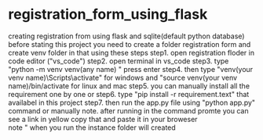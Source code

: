 # registration_form_using_flask
creating  registration from using flask and sqlite(default python database)
before stating this project  you need to create  a folder registration form  and create venv folder in that using these steps
    step1. open registration floder in code editor ("vs_code")
    step2. open terminal in vs_code 
    step3. type "python -m venv venv(any name) " press enter
    step4. then type "venv(your venv name)\Scripts\activate" for windows and "source venv(your venv
    name)/bin/activate for linux and mac
    step5. you can manually install  all the requirement one by one or
    step6. type "pip install -r requirement.text" that availabel in this project
    step7. then run the app.py file using  "python app.py" command or manually
    note. after running in the command promte you can see a link in yellow  copy that and paste it in your broweser  
    note " when you run  the instance folder will created
    
